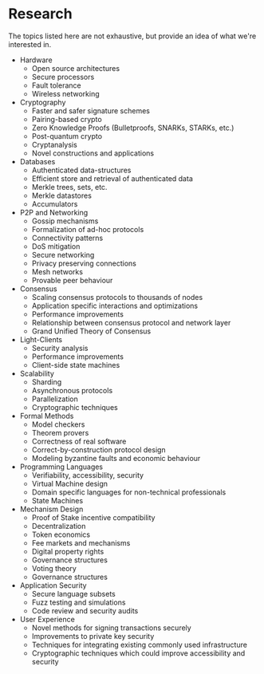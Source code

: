 # Research

The topics listed here are not exhaustive, but provide an idea of what we're interested in.

- Hardware
    - Open source architectures
    - Secure processors
    - Fault tolerance
    - Wireless networking
- Cryptography
    - Faster and safer signature schemes
    - Pairing-based crypto
    - Zero Knowledge Proofs (Bulletproofs, SNARKs, STARKs, etc.)
    - Post-quantum crypto
    - Cryptanalysis
    - Novel constructions and applications
- Databases
    - Authenticated data-structures
    - Efficient store and retrieval of authenticated data
    - Merkle trees, sets, etc.
    - Merkle datastores
    - Accumulators
- P2P and Networking
    - Gossip mechanisms
    - Formalization of ad-hoc protocols
    - Connectivity patterns
    - DoS mitigation
    - Secure networking
    - Privacy preserving connections
    - Mesh networks
    - Provable peer behaviour
- Consensus
    - Scaling consensus protocols to thousands of nodes
    - Application specific interactions and optimizations
    - Performance improvements 
    - Relationship between consensus protocol and network layer
    - Grand Unified Theory of Consensus
- Light-Clients
    - Security analysis
    - Performance improvements
    - Client-side state machines
- Scalability
    - Sharding
    - Asynchronous protocols
    - Parallelization
    - Cryptographic techniques
- Formal Methods
    - Model checkers
    - Theorem provers
    - Correctness of real software
    - Correct-by-construction protocol design
    - Modeling byzantine faults and economic behaviour
- Programming Languages
    - Verifiability, accessibility, security
    - Virtual Machine design
    - Domain specific languages for non-technical professionals
    - State Machines
- Mechanism Design
    - Proof of Stake incentive compatibility
    - Decentralization
    - Token economics
    - Fee markets and mechanisms
    - Digital property rights
    - Governance structures
    - Voting theory
    - Governance structures
- Application Security
    - Secure language subsets
    - Fuzz testing and simulations
    - Code review and security audits
- User Experience
    - Novel methods for signing transactions securely
    - Improvements to private key security
    - Techniques for integrating existing commonly used infrastructure
    - Cryptographic techniques which could improve accessibility and security
